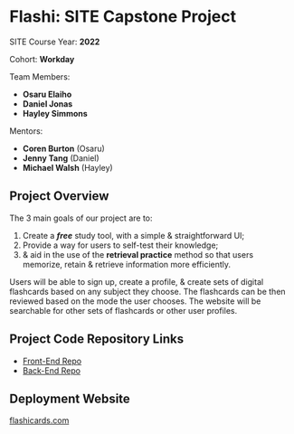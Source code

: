 # **Flashi: SITE Capstone Project**

SITE Course Year: **2022**

Cohort: **Workday**

Team Members: 
* **Osaru Elaiho**
* **Daniel Jonas**
* **Hayley Simmons**

Mentors: 
* **Coren Burton** (Osaru)
* **Jenny Tang** (Daniel)
* **Michael Walsh** (Hayley)


## **Project Overview**

The 3 main goals of our project are to:
1.  Create a ***free*** study tool, with a simple & straightforward UI;
2.  Provide a way for users to self-test their knowledge;
3.  & aid in the use of the **retrieval practice** method so that users memorize, retain & retrieve information more efficiently.

Users will be able to sign up, create a profile, & create sets of digital flashcards based on any subject they choose. The flashcards can be then reviewed based on the mode the user chooses. The website will be searchable for other sets of flashcards or other user profiles.


## **Project Code Repository Links**
* [Front-End Repo](https://github.com/Diglettss/Flashcards/tree/main/flashcards-ui)
* [Back-End Repo](https://github.com/Diglettss/Flashcards/tree/main/flashcards-api)


## **Deployment Website**
[flashicards.com](https://flashicards.com/)
